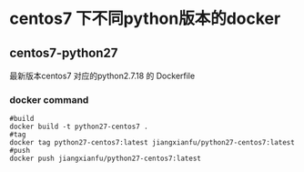 # centos7 下不同python版本的docker

 ## centos7-python27

 最新版本centos7 对应的python2.7.18 的 Dockerfile
 
 ### docker command
 ```
 #build
 docker build -t python27-centos7 .
 #tag
 docker tag python27-centos7:latest jiangxianfu/python27-centos7:latest
 #push
 docker push jiangxianfu/python27-centos7:latest
 ```
